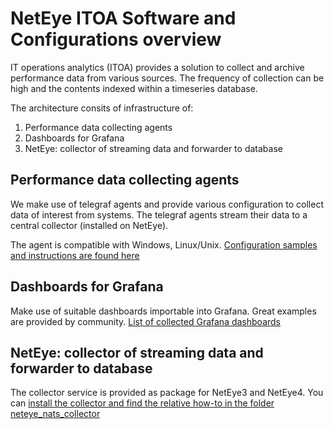 
# NetEye ITOA Software and Configurations overview

IT operations analytics (ITOA) provides a solution to collect and archive performance data from various sources. The frequency of collection can be high and the contents indexed within a timeseries database.

The architecture consits of infrastructure of:
1. Performance data collecting agents
2. Dashboards for Grafana
3. NetEye: collector of streaming data and forwarder to database

## Performance data collecting agents

We make use of telegraf agents and provide various configuration to collect data of interest from systems.
The telegraf agents stream their data to a central collector (installed on NetEye).

The agent is compatible with Windows, Linux/Unix.
[Configuration samples and instructions are found here](agents/)

## Dashboards for Grafana
Make use of suitable dashboards importable into Grafana. Great examples are provided by community.
[List of collected Grafana dashboards](dashboards/)

## NetEye: collector of streaming data and forwarder to database

The collector service is provided as package for NetEye3 and NetEye4. You can [install the collector and find the relative how-to in the folder neteye_nats_collector](neteye_nats_collector/)



